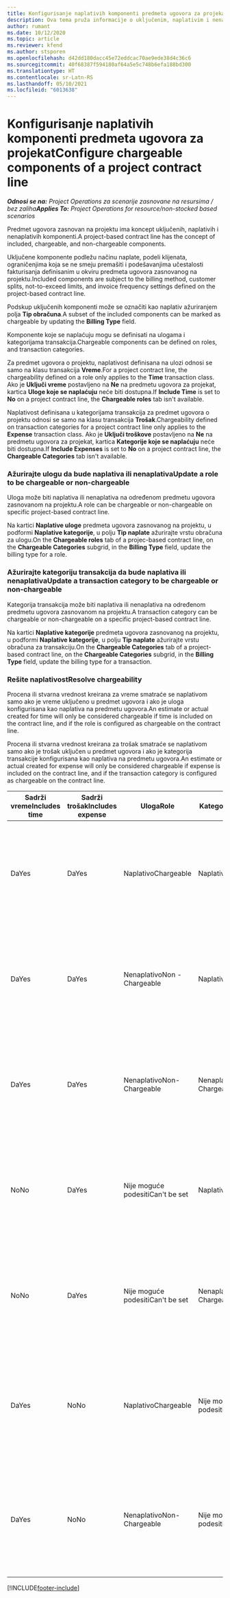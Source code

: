 ```yaml
---
title: Konfigurisanje naplativih komponenti predmeta ugovora za projekat
description: Ova tema pruža informacije o uključenim, naplativim i nenaplativim komponentama na predmetima ugovora.
author: rumant
ms.date: 10/12/2020
ms.topic: article
ms.reviewer: kfend
ms.author: stsporen
ms.openlocfilehash: d42dd180dacc45e72eddcac70ae9ede38d4c36c6
ms.sourcegitcommit: 40f68387f594180af64a5e5c748b6efa188bd300
ms.translationtype: HT
ms.contentlocale: sr-Latn-RS
ms.lasthandoff: 05/10/2021
ms.locfileid: "6013638"
---
```

# <a name="configure-chargeable-components-of-a-project-contract-line"></a><span data-ttu-id="d74b1-103">Konfigurisanje naplativih komponenti predmeta ugovora za projekat</span><span class="sxs-lookup"><span data-stu-id="d74b1-103">Configure chargeable components of a project contract line</span></span>

<span data-ttu-id="d74b1-104">_**Odnosi se na:** Project Operations za scenarije zasnovane na resursima / bez zaliha_</span><span class="sxs-lookup"><span data-stu-id="d74b1-104">_**Applies To:** Project Operations for resource/non-stocked based scenarios_</span></span>

<span data-ttu-id="d74b1-105">Predmet ugovora zasnovan na projektu ima koncept uključenih, naplativih i nenaplativih komponenti.</span><span class="sxs-lookup"><span data-stu-id="d74b1-105">A project-based contract line has the concept of included, chargeable, and non-chargeable components.</span></span>

<span data-ttu-id="d74b1-106">Uključene komponente podležu načinu naplate, podeli klijenata, ograničenjima koja se ne smeju premašiti i podešavanjima učestalosti fakturisanja definisanim u okviru predmeta ugovora zasnovanog na projektu.</span><span class="sxs-lookup"><span data-stu-id="d74b1-106">Included components are subject to the billing method, customer splits, not-to-exceed limits, and invoice frequency settings defined on the project-based contract line.</span></span>

<span data-ttu-id="d74b1-107">Podskup uključenih komponenti može se označiti kao naplativ ažuriranjem polja **Tip obračuna**.</span><span class="sxs-lookup"><span data-stu-id="d74b1-107">A subset of the included components can be marked as chargeable by updating the **Billing Type** field.</span></span>

<span data-ttu-id="d74b1-108">Komponente koje se naplaćuju mogu se definisati na ulogama i kategorijama transakcija.</span><span class="sxs-lookup"><span data-stu-id="d74b1-108">Chargeable components can be defined on roles, and transaction categories.</span></span>

<span data-ttu-id="d74b1-109">Za predmet ugovora o projektu, naplativost definisana na ulozi odnosi se samo na klasu transakcija **Vreme**.</span><span class="sxs-lookup"><span data-stu-id="d74b1-109">For a project contract line, the chargeability defined on a role only applies to the **Time** transaction class.</span></span> <span data-ttu-id="d74b1-110">Ako je **Uključi vreme** postavljeno na **Ne** na predmetu ugovora za projekat, kartica **Uloge koje se naplaćuju** neće biti dostupna.</span><span class="sxs-lookup"><span data-stu-id="d74b1-110">If **Include Time** is set to **No** on a project contract line, the **Chargeable roles** tab isn't available.</span></span>

<span data-ttu-id="d74b1-111">Naplativost definisana u kategorijama transakcija za predmet ugovora o projektu odnosi se samo na klasu transakcija **Trošak**.</span><span class="sxs-lookup"><span data-stu-id="d74b1-111">Chargeability defined on transaction categories for a project contract line only applies to the **Expense** transaction class.</span></span> <span data-ttu-id="d74b1-112">Ako je **Uključi troškove** postavljeno na **Ne** na predmetu ugovora za projekat, kartica **Kategorije koje se naplaćuju** neće biti dostupna.</span><span class="sxs-lookup"><span data-stu-id="d74b1-112">If **Include Expenses** is set to **No** on a project contract line, the **Chargeable Categories** tab isn't available.</span></span>

### <a name="update-a-role-to-be-chargeable-or-non-chargeable"></a><span data-ttu-id="d74b1-113">Ažurirajte ulogu da bude naplativa ili nenaplativa</span><span class="sxs-lookup"><span data-stu-id="d74b1-113">Update a role to be chargeable or non-chargeable</span></span>

<span data-ttu-id="d74b1-114">Uloga može biti naplativa ili nenaplativa na određenom predmetu ugovora zasnovanom na projektu.</span><span class="sxs-lookup"><span data-stu-id="d74b1-114">A role can be chargeable or non-chargeable on specific project-based contract line.</span></span>

<span data-ttu-id="d74b1-115">Na kartici **Naplative uloge** predmeta ugovora zasnovanog na projektu, u podformi **Naplative kategorije**, u polju **Tip naplate** ažurirajte vrstu obračuna za ulogu.</span><span class="sxs-lookup"><span data-stu-id="d74b1-115">On the **Chargeable roles** tab of a projec-based contract line, on the **Chargeable Categories** subgrid, in the **Billing Type** field, update the billing type for a role.</span></span>

### <a name="update-a-transaction-category-to-be-chargeable-or-non-chargeable"></a><span data-ttu-id="d74b1-116">Ažurirajte kategoriju transakcija da bude naplativa ili nenaplativa</span><span class="sxs-lookup"><span data-stu-id="d74b1-116">Update a transaction category to be chargeable or non-chargeable</span></span>

<span data-ttu-id="d74b1-117">Kategorija transakcija može biti naplativa ili nenaplativa na određenom predmetu ugovora zasnovanom na projektu.</span><span class="sxs-lookup"><span data-stu-id="d74b1-117">A transaction category can be chargeable or non-chargeable on a specific project-based contract line.</span></span>

<span data-ttu-id="d74b1-118">Na kartici **Naplative kategorije** predmeta ugovora zasnovanog na projektu, u podformi **Naplative kategorije**, u polju **Tip naplate** ažurirajte vrstu obračuna za transakciju.</span><span class="sxs-lookup"><span data-stu-id="d74b1-118">On the **Chargeable Categories** tab of a project-based contract line, on the **Chargeable Categories** subgrid, in the **Billing Type** field, update the billing type for a transaction.</span></span>

### <a name="resolve-chargeability"></a><span data-ttu-id="d74b1-119">Rešite naplativost</span><span class="sxs-lookup"><span data-stu-id="d74b1-119">Resolve chargeability</span></span>

<span data-ttu-id="d74b1-120">Procena ili stvarna vrednost kreirana za vreme smatraće se naplativom samo ako je vreme uključeno u predmet ugovora i ako je uloga konfigurisana kao naplativa na predmetu ugovora.</span><span class="sxs-lookup"><span data-stu-id="d74b1-120">An estimate or actual created for time will only be considered chargeable if time is included on the contract line, and if the role is configured as chargeable on the contract line.</span></span>

<span data-ttu-id="d74b1-121">Procena ili stvarna vrednost kreirana za trošak smatraće se naplativom samo ako je trošak uključen u predmet ugovora i ako je kategorija transakcije konfigurisana kao naplativa na predmetu ugovora.</span><span class="sxs-lookup"><span data-stu-id="d74b1-121">An estimate or actual created for expense will only be considered chargeable if expense is included on the contract line, and if the transaction category is configured as chargeable on the contract line.</span></span>

| <span data-ttu-id="d74b1-122">Sadrži vreme</span><span class="sxs-lookup"><span data-stu-id="d74b1-122">Includes time</span></span> | <span data-ttu-id="d74b1-123">Sadrži trošak</span><span class="sxs-lookup"><span data-stu-id="d74b1-123">Includes expense</span></span> | <span data-ttu-id="d74b1-124">Uloga</span><span class="sxs-lookup"><span data-stu-id="d74b1-124">Role</span></span> | <span data-ttu-id="d74b1-125">Kategorija</span><span class="sxs-lookup"><span data-stu-id="d74b1-125">Category</span></span> | <span data-ttu-id="d74b1-126">Zadatak</span><span class="sxs-lookup"><span data-stu-id="d74b1-126">Task</span></span> |
| --- | --- | --- | --- | --- |
| <span data-ttu-id="d74b1-127">Da</span><span class="sxs-lookup"><span data-stu-id="d74b1-127">Yes</span></span> | <span data-ttu-id="d74b1-128">Da</span><span class="sxs-lookup"><span data-stu-id="d74b1-128">Yes</span></span> | <span data-ttu-id="d74b1-129">Naplativo</span><span class="sxs-lookup"><span data-stu-id="d74b1-129">Chargeable</span></span> | <span data-ttu-id="d74b1-130">Naplativo</span><span class="sxs-lookup"><span data-stu-id="d74b1-130">Chargeable</span></span> | <span data-ttu-id="d74b1-131">Obračun u stvarnom vremenu: Naplativo</span><span class="sxs-lookup"><span data-stu-id="d74b1-131">Billing on a time actual: Chargeable</span></span> </br><span data-ttu-id="d74b1-132">Tip obračuna na stvarnom trošku: Naplativo</span><span class="sxs-lookup"><span data-stu-id="d74b1-132">Billing type on an expense actual: Chargeable</span></span> |
| <span data-ttu-id="d74b1-133">Da</span><span class="sxs-lookup"><span data-stu-id="d74b1-133">Yes</span></span> | <span data-ttu-id="d74b1-134">Da</span><span class="sxs-lookup"><span data-stu-id="d74b1-134">Yes</span></span> | <span data-ttu-id="d74b1-135">Nenaplativo</span><span class="sxs-lookup"><span data-stu-id="d74b1-135">Non - Chargeable</span></span> | <span data-ttu-id="d74b1-136">Naplativo</span><span class="sxs-lookup"><span data-stu-id="d74b1-136">Chargeable</span></span> | <span data-ttu-id="d74b1-137">Obračun u stvarnom vremenu: Nenaplativo</span><span class="sxs-lookup"><span data-stu-id="d74b1-137">Billing on a time actual: Non-Chargeable</span></span> </br><span data-ttu-id="d74b1-138">Tip obračuna na stvarnom trošku: Naplativo</span><span class="sxs-lookup"><span data-stu-id="d74b1-138">Billing type on an expense actual: Chargeable</span></span> |
| <span data-ttu-id="d74b1-139">Da</span><span class="sxs-lookup"><span data-stu-id="d74b1-139">Yes</span></span> | <span data-ttu-id="d74b1-140">Da</span><span class="sxs-lookup"><span data-stu-id="d74b1-140">Yes</span></span> | <span data-ttu-id="d74b1-141">Nenaplativo</span><span class="sxs-lookup"><span data-stu-id="d74b1-141">Non-Chargeable</span></span> | <span data-ttu-id="d74b1-142">Nenaplativo</span><span class="sxs-lookup"><span data-stu-id="d74b1-142">Non-Chargeable</span></span> | <span data-ttu-id="d74b1-143">Obračun u stvarnom vremenu: Nenaplativo</span><span class="sxs-lookup"><span data-stu-id="d74b1-143">Billing on a time actual: Non-Chargeable</span></span> </br><span data-ttu-id="d74b1-144">Tip obračuna na stvarnom trošku: Nenaplativo</span><span class="sxs-lookup"><span data-stu-id="d74b1-144">Billing type on an expense actual: Non-Chargeable</span></span> |
| <span data-ttu-id="d74b1-145">No</span><span class="sxs-lookup"><span data-stu-id="d74b1-145">No</span></span> | <span data-ttu-id="d74b1-146">Da</span><span class="sxs-lookup"><span data-stu-id="d74b1-146">Yes</span></span> | <span data-ttu-id="d74b1-147">Nije moguće podesiti</span><span class="sxs-lookup"><span data-stu-id="d74b1-147">Can't be set</span></span> | <span data-ttu-id="d74b1-148">Naplativo</span><span class="sxs-lookup"><span data-stu-id="d74b1-148">Chargeable</span></span> | <span data-ttu-id="d74b1-149">Obračun u stvarnom vremenu: Nije dostupno</span><span class="sxs-lookup"><span data-stu-id="d74b1-149">Billing on a time actual: Not available</span></span> </br><span data-ttu-id="d74b1-150">Tip obračuna na stvarnom trošku: Naplativo</span><span class="sxs-lookup"><span data-stu-id="d74b1-150">Billing type on an expense actual:Chargeable</span></span> |
| <span data-ttu-id="d74b1-151">No</span><span class="sxs-lookup"><span data-stu-id="d74b1-151">No</span></span> | <span data-ttu-id="d74b1-152">Da</span><span class="sxs-lookup"><span data-stu-id="d74b1-152">Yes</span></span> | <span data-ttu-id="d74b1-153">Nije moguće podesiti</span><span class="sxs-lookup"><span data-stu-id="d74b1-153">Can't be set</span></span> | <span data-ttu-id="d74b1-154">Nenaplativo</span><span class="sxs-lookup"><span data-stu-id="d74b1-154">Non-Chargeable</span></span> | <span data-ttu-id="d74b1-155">Obračun u stvarnom vremenu: Nije dostupno</span><span class="sxs-lookup"><span data-stu-id="d74b1-155">Billing on a time actual: Not available</span></span> </br><span data-ttu-id="d74b1-156">Tip obračuna na stvarnom trošku: Nenaplativo</span><span class="sxs-lookup"><span data-stu-id="d74b1-156">Billing type on an expense actual: Non-chargeable</span></span> |
| <span data-ttu-id="d74b1-157">Da</span><span class="sxs-lookup"><span data-stu-id="d74b1-157">Yes</span></span> | <span data-ttu-id="d74b1-158">No</span><span class="sxs-lookup"><span data-stu-id="d74b1-158">No</span></span> | <span data-ttu-id="d74b1-159">Naplativo</span><span class="sxs-lookup"><span data-stu-id="d74b1-159">Chargeable</span></span> | <span data-ttu-id="d74b1-160">Nije moguće podesiti</span><span class="sxs-lookup"><span data-stu-id="d74b1-160">Can't be set</span></span> | <span data-ttu-id="d74b1-161">Obračun u stvarnom vremenu: Naplativo</span><span class="sxs-lookup"><span data-stu-id="d74b1-161">Billing on a time actual: Chargeable</span></span> </br><span data-ttu-id="d74b1-162">Tip obračuna na stvarnom trošku: Nije dostupno</span><span class="sxs-lookup"><span data-stu-id="d74b1-162">Billing type on an expense actual: Not available</span></span> |
| <span data-ttu-id="d74b1-163">Da</span><span class="sxs-lookup"><span data-stu-id="d74b1-163">Yes</span></span> | <span data-ttu-id="d74b1-164">No</span><span class="sxs-lookup"><span data-stu-id="d74b1-164">No</span></span> | <span data-ttu-id="d74b1-165">Nenaplativo</span><span class="sxs-lookup"><span data-stu-id="d74b1-165">Non-Chargeable</span></span> | <span data-ttu-id="d74b1-166">Nije moguće podesiti</span><span class="sxs-lookup"><span data-stu-id="d74b1-166">Can't be set</span></span> | <span data-ttu-id="d74b1-167">Obračun u stvarnom vremenu: Nenaplativo</span><span class="sxs-lookup"><span data-stu-id="d74b1-167">Billing on a time actual: Non-chargeable</span></span> </br> <span data-ttu-id="d74b1-168">Tip obračuna na stvarnom trošku: Nije dostupno</span><span class="sxs-lookup"><span data-stu-id="d74b1-168">Billing type on an expense actual: Not available</span></span> |


[!INCLUDE[footer-include](../includes/footer-banner.md)]
